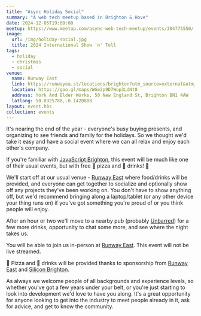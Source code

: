```yaml
---
title: "Async Holiday Social"
summary: "A web tech meetup based in Brighton & Hove"
date: 2024-12-05T19:00:00
meetup: https://www.meetup.com/async-web-tech-meetup/events/304775550/
image:
  url: /img/holiday-social.jpg
  title: 2024 International Show 'n' Tell
tags:
  - holiday
  - christmas
  - social
venue:
  name: Runway East
  link: https://runwayea.st/locations/brighton?utm_source=external&utm_medium=event&utm_campaign=sponsorship
  location: https://goo.gl/maps/WGe2p9D7Wup3LdNt8
  address: York And Elder Works, 50 New England St, Brighton BN1 4AW
  latlong: 50.8325788,-0.1420808
layout: event.hbs
collection: events
---
```


It's nearing the end of the year - everyone's busy buying presents, and organizing to see friends and family for the holidays. So we thought we'd take it easy and have a social event where we can all relax and enjoy each other's company.

If you're familiar with [JavaScript Brighton](https://www.meetup.com/javascript-brighton/), this event will be much like one of their usual events, but with free 🍕 pizza and 🍻 drinks! 🥳

We'll start off at our usual venue - [Runway East](https://runwayea.st/locations/brighton?utm_source=external&utm_medium=event&utm_campaign=sponsorship) where food/drinks will be provided, and everyone can get together to socialize and optionally show off any projects they've been working on. You don't have to show anything off, but we'd recommend bringing along a laptop/tablet (or any other device your thing runs on) if you've got something you're proud of or you think people will enjoy.

After an hour or two we'll move to a nearby pub (probably [Unbarred](https://www.unbarredbrewery.com/)) for a few more drinks, opportunity to chat some more, and see where the night takes us.

You will be able to join us in-person at [Runway East](https://runwayea.st/locations/brighton?utm_source=external&utm_medium=event&utm_campaign=sponsorship). This event will not be live streamed.

🍕 Pizza and 🍻 drinks will be provided thanks to sponsorship from [Runway East](https://runwayea.st/locations/brighton?utm_source=external&utm_medium=event&utm_campaign=sponsorship) and [Silicon Brighton](https://siliconbrighton.com/).

As always we welcome people of all backgrounds and experience levels, so whether you've got a few years under your belt, or you're just starting to look into development we'd love to have you along. It's a great opportunity for anyone looking to get into the industry to meet people already in it, ask for advice, and get to know the community.
